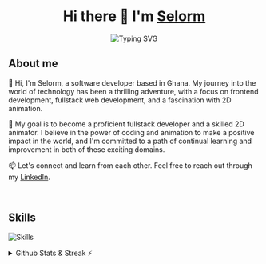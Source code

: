 <h1 align="center"> Hi there 👋 I'm <a href="https://selormdev.com">Selorm</a> </h1>


<div align="center">
  <img src="https://readme-typing-svg.herokuapp.com/?size=27&lines=Active+Learner/Researcher;Front-End+Web+Developer;2D+Animation+Newbie🎨;&color=cyan&center=true&vCenter=true" alt="Typing SVG">
</div>
	
##  About me

👋 Hi, I'm Selorm, a software developer based in Ghana. My journey into the world of technology has been a thrilling adventure, with a focus on frontend development, fullstack web development, and a fascination with 2D animation.

🚀 My goal is to become a proficient fullstack developer and a skilled 2D animator. I believe in the power of coding and animation to make a positive impact in the world, and I'm committed to a path of continual learning and improvement in both of these exciting domains.

📫 Let's connect and learn from each other. Feel free to reach out through my [LinkedIn](https://www.linkedin.com/in/selormdev).

<br />

## Skills
	
![Skills](https://skillicons.dev/icons?i=typescript,js,html,css,react,tailwind,webpack,vite,git,github,vscode,markdown,figma,blender,&theme=light)

<details>
  <summary> Github Stats & Streak ⚡</summary>
  
  ![Github stats](https://github-readme-stats.vercel.app/api?username=selormdev&theme=merko&count_private=true&hide_border=true&line_height=20)<br>
  ![GitHub Streaks](http://github-readme-streak-stats.herokuapp.com?user=selormdev&theme=merko&hide_border=true)
</details>

